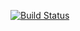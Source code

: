 [![Build Status](https://travis-ci.org/vuo/conan-zeromq.svg?branch=master)](https://travis-ci.org/vuo/conan-zeromq)
